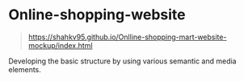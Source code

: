 # Online-shopping-website

> https://shahkv95.github.io/Onlline-shopping-mart-website-mockup/index.html

Developing the basic structure by using various semantic and media elements.
